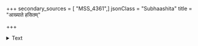 +++
secondary_sources = [ "MSS_4361",]
jsonClass = "Subhaashita"
title = "आख्याते हसितम्"

+++

<details><summary>Text</summary>

आख्याते हसितं पितामह इति त्रस्तं कपालीति च व्यावृत्तं गुरुरित्यसौ दहन इत्याविष्कृता भीरुता।  
पौलोमीपतिरित्यसूयितमथ व्रीडावनम्रं श्रिया पायाद् वः पुरुषोत्तमोऽयमिति च न्यस्तः स पुष्पाञ्जलिः॥
</details>
